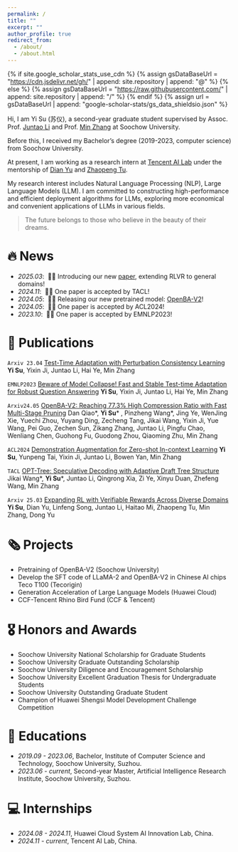 ```yaml
---
permalink: /
title: ""
excerpt: ""
author_profile: true
redirect_from: 
  - /about/
  - /about.html
---
```


{% if site.google_scholar_stats_use_cdn %}
{% assign gsDataBaseUrl = "https://cdn.jsdelivr.net/gh/" | append: site.repository | append: "@" %}
{% else %}
{% assign gsDataBaseUrl = "https://raw.githubusercontent.com/" | append: site.repository | append: "/" %}
{% endif %}
{% assign url = gsDataBaseUrl | append: "google-scholar-stats/gs_data_shieldsio.json" %}

<span class='anchor' id='about-me'></span>

Hi, I am Yi Su (苏仪), a second-year graduate student supervised by Assoc. Prof. [Juntao Li](https://lijuntaopku.github.io) and Prof. [Min Zhang](https://zhangminsuda.github.io/cn_homepage/News/) at Soochow University.

Before this, I received my Bachelor’s degree (2019-2023, computer science) from Soochow University.

At present, I am working as a research intern at [Tencent AI Lab](https://ailab.tencent.com/ailab/zh/index) under the mentorship of [Dian Yu](https://sites.google.com/site/yudiandoris/) and [Zhaopeng Tu](https://tuzhaopeng.github.io).

My research interest includes Natural Language Processing (NLP), Large Language Models (LLM). I am committed to constructing high-performance and efficient deployment algorithms for LLMs, exploring more economical and convenient applications of LLMs in various fields.
> The future belongs to those who believe in the beauty of their dreams.

# 🔥 News
- *2025.03*: &nbsp;🎉🎉 Introducing our new [paper](https://arxiv.org/pdf/2503.23829), extending RLVR to general domains!
- *2024.11*: &nbsp;🎉🎉 One paper is accepted by TACL!
- *2024.05*: &nbsp;🎉🎉 Releasing our new pretrained model: [OpenBA-V2](https://arxiv.org/pdf/2405.05957)!
- *2024.05*: &nbsp;🎉🎉 One paper is accepted by ACL2024!
- *2023.10*: &nbsp;🎉🎉 One paper is accepted by EMNLP2023!
# 📝 Publications 

`Arxiv 23.04` [Test-Time Adaptation with Perturbation Consistency Learning](https://arxiv.org/pdf/2304.12764)
**Yi Su**, Yixin Ji, Juntao Li, Hai Ye, Min Zhang

`EMNLP2023` [Beware of Model Collapse! Fast and Stable Test-time Adaptation for Robust Question Answering](https://aclanthology.org/2023.emnlp-main.803.pdf)
**Yi Su**, Yixin Ji, Juntao Li, Hai Ye, Min Zhang

`Arxiv24.05` [OpenBA-V2: Reaching 77.3% High Compression Ratio with Fast Multi-Stage Pruning](https://arxiv.org/pdf/2405.05957)
Dan Qiao*, **Yi Su*** , Pinzheng Wang*, Jing Ye, WenJing Xie, Yuechi Zhou, Yuyang Ding, Zecheng Tang, Jikai Wang, Yixin Ji, Yue Wang, Pei Guo, Zechen Sun, Zikang Zhang, Juntao Li, Pingfu Chao, Wenliang Chen, Guohong Fu, Guodong Zhou, Qiaoming Zhu, Min Zhang

`ACL2024` [Demonstration Augmentation for Zero-shot In-context Learning](https://aclanthology.org/2024.findings-acl.846.pdf)
**Yi Su**, Yunpeng Tai, Yixin Ji, Juntao Li, Bowen Yan, Min Zhang


`TACL` [OPT-Tree: Speculative Decoding with Adaptive Draft Tree Structure](https://arxiv.org/pdf/2406.17276)
Jikai Wang*, **Yi Su***, Juntao Li, Qingrong Xia, Zi Ye, Xinyu Duan, Zhefeng Wang, Min Zhang

`Arxiv 25.03` [Expanding RL with Verifiable Rewards Across Diverse Domains](https://arxiv.org/pdf/2503.23829)
**Yi Su**, Dian Yu, Linfeng Song, Juntao Li, Haitao Mi, Zhaopeng Tu, Min Zhang, Dong Yu


# 🗞️ Projects
- Pretraining of OpenBA-V2 (Soochow University)
- Develop the SFT code of LLaMA-2 and OpenBA-V2 in Chinese AI chips Teco T100 (Tecorigin)
- Generation Acceleration of Large Language Models (Huawei Cloud)
- CCF-Tencent Rhino Bird Fund (CCF & Tencent)


# 🎖 Honors and Awards
- Soochow University National Scholarship for Graduate Students
- Soochow University Graduate Outstanding Scholarship
- Soochow University Diligence and Encouragement Scholarship
- Soochow University Excellent Graduation Thesis for Undergraduate Students
- Soochow University Outstanding Graduate Student
- Champion of Huawei Shengsi Model Development Challenge Competition
# 📖 Educations
- *2019.09 - 2023.06*, Bachelor, Institute of Computer Science and Technology, Soochow University, Suzhou.
- *2023.06 - current*, Second-year Master, Artificial Intelligence Research Institute, Soochow University, Suzhou.

# 💻 Internships
- *2024.08 - 2024.11*, Huawei Cloud System AI Innovation Lab, China.
- *2024.11 - current*, Tencent AI Lab, China.